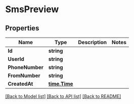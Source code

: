 # SmsPreview

## Properties

Name | Type | Description | Notes
------------ | ------------- | ------------- | -------------
**Id** | **string** |  | 
**UserId** | **string** |  | 
**PhoneNumber** | **string** |  | 
**FromNumber** | **string** |  | 
**CreatedAt** | [**time.Time**](time.Time) |  | 

[[Back to Model list]](../README#documentation-for-models) [[Back to API list]](../README#documentation-for-api-endpoints) [[Back to README]](../README)


